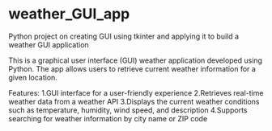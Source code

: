 # weather_GUI_app
Python project on creating GUI using tkinter and applying it to build a weather GUI application 

This is a graphical user interface (GUI) weather application developed using Python. The app allows users to retrieve current weather information for a given location.

Features:
1.GUI interface for a user-friendly experience
2.Retrieves real-time weather data from a weather API
3.Displays the current weather conditions such as temperature, humidity, wind speed, and description
4.Supports searching for weather information by city name or ZIP code
